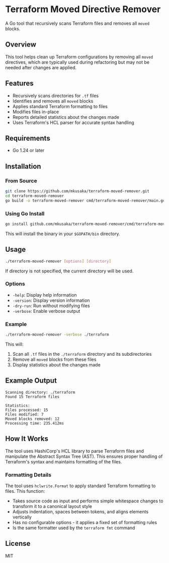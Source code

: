 # Terraform Moved Directive Remover

A Go tool that recursively scans Terraform files and removes all `moved` blocks.

## Overview

This tool helps clean up Terraform configurations by removing all `moved` directives, which are typically used during refactoring but may not be needed after changes are applied.

## Features

- Recursively scans directories for `.tf` files
- Identifies and removes all `moved` blocks
- Applies standard Terraform formatting to files
- Modifies files in-place
- Reports detailed statistics about the changes made
- Uses Terraform's HCL parser for accurate syntax handling

## Requirements

- Go 1.24 or later

## Installation

### From Source

```bash
git clone https://github.com/mkusaka/terraform-moved-remover.git
cd terraform-moved-remover
go build -o terraform-moved-remover cmd/terraform-moved-remover/main.go
```

### Using Go Install

```bash
go install github.com/mkusaka/terraform-moved-remover/cmd/terraform-moved-remover@latest
```

This will install the binary in your `$GOPATH/bin` directory.

## Usage

```bash
./terraform-moved-remover [options] [directory]
```

If directory is not specified, the current directory will be used.

### Options

- `-help`: Display help information
- `-version`: Display version information
- `-dry-run`: Run without modifying files
- `-verbose`: Enable verbose output

### Example

```bash
./terraform-moved-remover -verbose ./terraform
```

This will:
1. Scan all `.tf` files in the `./terraform` directory and its subdirectories
2. Remove all `moved` blocks from these files
3. Display statistics about the changes made

## Example Output

```
Scanning directory: ./terraform
Found 15 Terraform files

Statistics:
Files processed: 15
Files modified: 7
Moved blocks removed: 12
Processing time: 235.412ms
```

## How It Works

The tool uses HashiCorp's HCL library to parse Terraform files and manipulate the Abstract Syntax Tree (AST). This ensures proper handling of Terraform's syntax and maintains formatting of the files.

### Formatting Details

The tool uses `hclwrite.Format` to apply standard Terraform formatting to files. This function:

- Takes source code as input and performs simple whitespace changes to transform it to a canonical layout style
- Adjusts indentation, spaces between tokens, and aligns elements vertically
- Has no configurable options - it applies a fixed set of formatting rules
- Is the same formatter used by the `terraform fmt` command

## License

MIT
